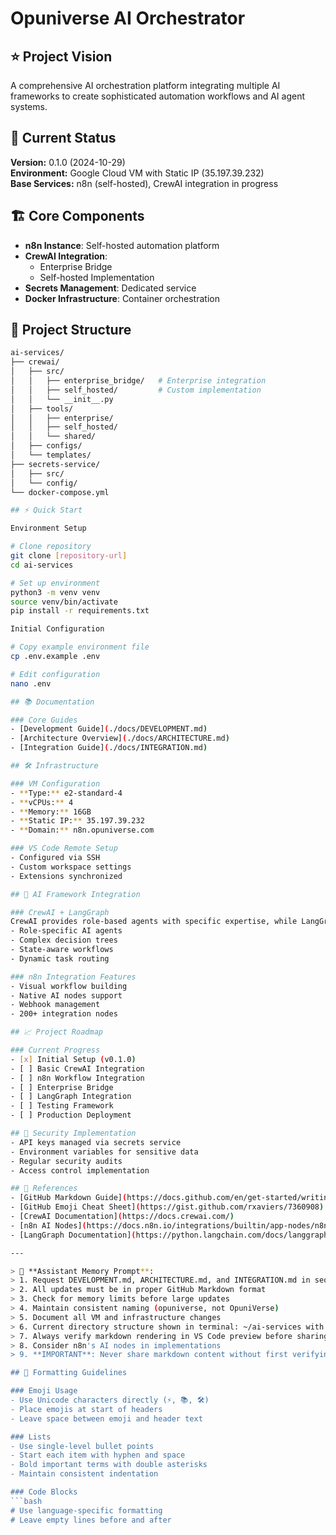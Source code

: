 # Opuniverse AI Orchestrator

## :star: Project Vision
A comprehensive AI orchestration platform integrating multiple AI frameworks to create sophisticated automation workflows and AI agent systems.

## :dart: Current Status
**Version:** 0.1.0 (2024-10-29)  
**Environment:** Google Cloud VM with Static IP (35.197.39.232)  
**Base Services:** n8n (self-hosted), CrewAI integration in progress

## :building_construction: Core Components
- **n8n Instance**: Self-hosted automation platform
- **CrewAI Integration**: 
  - Enterprise Bridge
  - Self-hosted Implementation
- **Secrets Management**: Dedicated service
- **Docker Infrastructure**: Container orchestration

## :file_folder: Project Structure
```bash
ai-services/
├── crewai/
│   ├── src/
│   │   ├── enterprise_bridge/   # Enterprise integration
│   │   ├── self_hosted/         # Custom implementation
│   │   └── __init__.py
│   ├── tools/
│   │   ├── enterprise/
│   │   ├── self_hosted/
│   │   └── shared/
│   ├── configs/
│   └── templates/
├── secrets-service/
│   ├── src/
│   └── config/
└── docker-compose.yml

## ⚡ Quick Start

Environment Setup

# Clone repository
git clone [repository-url]
cd ai-services

# Set up environment
python3 -m venv venv
source venv/bin/activate
pip install -r requirements.txt

Initial Configuration

# Copy example environment file
cp .env.example .env

# Edit configuration
nano .env

## 📚 Documentation

### Core Guides
- [Development Guide](./docs/DEVELOPMENT.md)
- [Architecture Overview](./docs/ARCHITECTURE.md)
- [Integration Guide](./docs/INTEGRATION.md)

## 🛠️ Infrastructure

### VM Configuration
- **Type:** e2-standard-4
- **vCPUs:** 4
- **Memory:** 16GB
- **Static IP:** 35.197.39.232
- **Domain:** n8n.opuniverse.com

### VS Code Remote Setup
- Configured via SSH
- Custom workspace settings
- Extensions synchronized

## 🧠 AI Framework Integration

### CrewAI + LangGraph
CrewAI provides role-based agents with specific expertise, while LangGraph manages complex workflow routing and state management. This enables:
- Role-specific AI agents
- Complex decision trees
- State-aware workflows
- Dynamic task routing

### n8n Integration Features
- Visual workflow building
- Native AI nodes support
- Webhook management
- 200+ integration nodes

## 📈 Project Roadmap

### Current Progress
- [x] Initial Setup (v0.1.0)
- [ ] Basic CrewAI Integration
- [ ] n8n Workflow Integration
- [ ] Enterprise Bridge
- [ ] LangGraph Integration
- [ ] Testing Framework
- [ ] Production Deployment

## 🔐 Security Implementation
- API keys managed via secrets service
- Environment variables for sensitive data
- Regular security audits
- Access control implementation

## 📖 References
- [GitHub Markdown Guide](https://docs.github.com/en/get-started/writing-on-github)
- [GitHub Emoji Cheat Sheet](https://gist.github.com/rxaviers/7360908)
- [CrewAI Documentation](https://docs.crewai.com/)
- [n8n AI Nodes](https://docs.n8n.io/integrations/builtin/app-nodes/n8n-nodes-base.ai/)
- [LangGraph Documentation](https://python.langchain.com/docs/langgraph)

---

> 🔵 **Assistant Memory Prompt**:  
> 1. Request DEVELOPMENT.md, ARCHITECTURE.md, and INTEGRATION.md in sequence
> 2. All updates must be in proper GitHub Markdown format
> 3. Check for memory limits before large updates
> 4. Maintain consistent naming (opuniverse, not OpuniVerse)
> 5. Document all VM and infrastructure changes
> 6. Current directory structure shown in terminal: ~/ai-services with crewai/ and secrets-service/ subdirectories
> 7. Always verify markdown rendering in VS Code preview before sharing
> 8. Consider n8n's AI nodes in implementations
> 9. **IMPORTANT**: Never share markdown content without first verifying it renders correctly in VS Code preview

## 📝 Formatting Guidelines

### Emoji Usage
- Use Unicode characters directly (⚡, 📚, 🛠️)
- Place emojis at start of headers
- Leave space between emoji and header text

### Lists
- Use single-level bullet points
- Start each item with hyphen and space
- Bold important terms with double asterisks
- Maintain consistent indentation

### Code Blocks
```bash
# Use language-specific formatting
# Leave empty lines before and after
